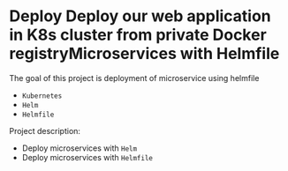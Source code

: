 # Deploy Deploy our web application in K8s cluster from private Docker registryMicroservices with Helmfile

The goal of this project is deployment of microservice using helmfile 
- `Kubernetes`
- `Helm`
- `Helmfile`
 
Project description:
- Deploy microservices with `Helm`
- Deploy microservices with `Helmfile`
